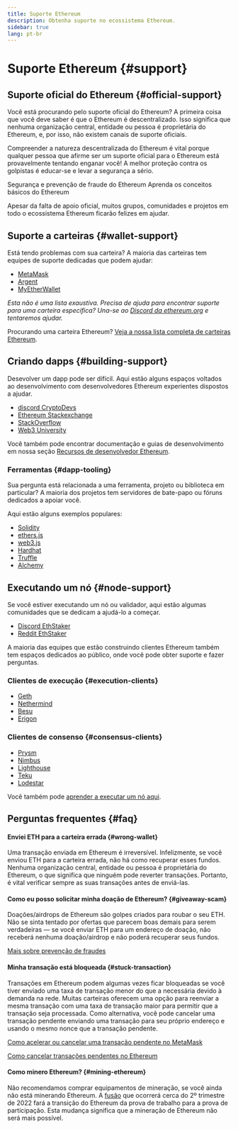 ```yaml
---
title: Suporte Ethereum
description: Obtenha suporte no ecossistema Ethereum.
sidebar: true
lang: pt-br
---
```


# Suporte Ethereum {#support}

## Suporte oficial do Ethereum {#official-support}

Você está procurando pelo suporte oficial do Ethereum? A primeira coisa que você deve saber é que o Ethereum é descentralizado. Isso significa que nenhuma organização central, entidade ou pessoa é proprietária do Ethereum, e, por isso, não existem canais de suporte oficiais.

Compreender a natureza descentralizada do Ethereum é vital porque qualquer pessoa que afirme ser um suporte oficial para o Ethereum está provavelmente tentando enganar você! A melhor proteção contra os golpistas é educar-se e levar a segurança a sério.

<DocLink to="/security/">
  Segurança e prevenção de fraude do Ethereum
</DocLink>

<DocLink to="/learn/">
  Aprenda os conceitos básicos do Ethereum
</DocLink>

Apesar da falta de apoio oficial, muitos grupos, comunidades e projetos em todo o ecossistema Ethereum ficarão felizes em ajudar.

## Suporte a carteiras {#wallet-support}

Está tendo problemas com sua carteira? A maioria das carteiras tem equipes de suporte dedicadas que podem ajudar:

- [MetaMask](https://metamask.zendesk.com/hc/)
- [Argent](https://support.argent.xyz/hc/)
- [MyEtherWallet](https://help.myetherwallet.com/)

_Esta não é uma lista exaustiva. Precisa de ajuda para encontrar suporte para uma carteira específica? Una-se ao [Discord da ethereum.org](https://discord.gg/rZz26QWfCg) e tentaremos ajudar._

Procurando uma carteira Ethereum? [Veja a nossa lista completa de carteiras Ethereum](/wallets/find-wallet/).

## Criando dapps {#building-support}

Desevolver um dapp pode ser difícil. Aqui estão alguns espaços voltados ao desenvolvimento com desenvolvedores Ethereum experientes dispostos a ajudar.

- [discord CryptoDevs](https://discord.gg/Z9TA39m8Yu)
- [Ethereum Stackexchange](https://ethereum.stackexchange.com/)
- [StackOverflow](https://stackoverflow.com/questions/tagged/web3)
- [Web3 University](https://www.web3.university/)

Você também pode encontrar documentação e guias de desenvolvimento em nossa seção [Recursos de desenvolvedor Ethereum](/developers/).

### Ferramentas {#dapp-tooling}

Sua pergunta está relacionada a uma ferramenta, projeto ou biblioteca em particular? A maioria dos projetos tem servidores de bate-papo ou fóruns dedicados a apoiar você.

Aqui estão alguns exemplos populares:

- [Solidity](https://gitter.im/ethereum/solidity/)
- [ethers.js](https://discord.gg/6jyGVDK6Jx)
- [web3.js](https://discord.gg/GsABYQu4sC)
- [Hardhat](https://discord.gg/xtrMGhmbfZ)
- [Truffle](https://discord.gg/8uKcsccEYE)
- [Alchemy](http://alchemy.com/discord)

## Executando um nó {#node-support}

Se você estiver executando um nó ou validador, aqui estão algumas comunidades que se dedicam a ajudá-lo a começar.

- [Discord EthStaker](https://discord.io/ethstaker)
- [Reddit EthStaker](https://www.reddit.com/r/ethstaker)

A maioria das equipes que estão construindo clientes Ethereum também tem espaços dedicados ao público, onde você pode obter suporte e fazer perguntas.

### Clientes de execução {#execution-clients}

- [Geth](https://discord.gg/FqDzupGyYf)
- [Nethermind](https://discord.gg/YJx3pm8z5C)
- [Besu](https://discord.gg/p8djYngzKN)
- [Erigon](https://github.com/ledgerwatch/erigon/issues)

### Clientes de consenso {#consensus-clients}

- [Prysm](https://discord.gg/prysmaticlabs)
- [Nimbus](https://discord.gg/nSmEH3qgFv)
- [Lighthouse](https://discord.gg/cyAszAh)
- [Teku](https://discord.gg/7hPv2T6)
- [Lodestar](https://discord.gg/aMxzVcr)

Você também pode [aprender a executar um nó aqui](/developers/docs/nodes-and-clients/run-a-node/).

## Perguntas frequentes {#faq}

#### Enviei ETH para a carteira errada {#wrong-wallet}

Uma transação enviada em Ethereum é irreversível. Infelizmente, se você enviou ETH para a carteira errada, não há como recuperar esses fundos. Nenhuma organização central, entidade ou pessoa é proprietária do Ethereum, o que significa que ninguém pode reverter transações. Portanto, é vital verificar sempre as suas transações antes de enviá-las.

#### Como eu posso solicitar minha doação de Ethereum? {#giveaway-scam}

Doações/airdrops de Ethereum são golpes criados para roubar o seu ETH. Não se sinta tentado por ofertas que parecem boas demais para serem verdadeiras — se você enviar ETH para um endereço de doação, não receberá nenhuma doação/airdrop e não poderá recuperar seus fundos.

[Mais sobre prevenção de fraudes](/security/#common-scams)

#### Minha transação está bloqueada {#stuck-transaction}

Transações em Ethereum podem algumas vezes ficar bloqueadas se você tiver enviado uma taxa de transação menor do que a necessária devido à demanda na rede. Muitas carteiras oferecem uma opção para reenviar a mesma transação com uma taxa de transação maior para permitir que a transação seja processada. Como alternativa, você pode cancelar uma transação pendente enviando uma transação para seu próprio endereço e usando o mesmo nonce que a transação pendente.

[Como acelerar ou cancelar uma transação pendente no MetaMask](https://metamask.zendesk.com/hc/en-us/articles/360015489251-How-to-speed-up-or-cancel-a-pending-transaction)

[Como cancelar transações pendentes no Ethereum](https://info.etherscan.com/how-to-cancel-ethereum-pending-transactions/)

#### Como minero Ethereum? {#mining-ethereum}

Não recomendamos comprar equipamentos de mineração, se você ainda não está minerando Ethereum. A [fusão](/upgrades/merge/) que ocorrerá cerca do 2º trimestre de 2022 fará a transição do Ethereum da prova de trabalho para a prova de participação. Esta mudança significa que a mineração de Ethereum não será mais possível.

